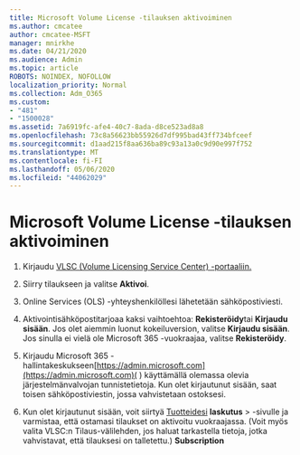 ```yaml
---
title: Microsoft Volume License -tilauksen aktivoiminen
ms.author: cmcatee
author: cmcatee-MSFT
manager: mnirkhe
ms.date: 04/21/2020
ms.audience: Admin
ms.topic: article
ROBOTS: NOINDEX, NOFOLLOW
localization_priority: Normal
ms.collection: Adm_O365
ms.custom:
- "481"
- "1500028"
ms.assetid: 7a6919fc-afe4-40c7-8ada-d8ce523ad8a8
ms.openlocfilehash: 73c8a56623bb55926d7df995bad43ff734bfceef
ms.sourcegitcommit: d1aad215f8aa636ba89c93a13a0c9d90e997f752
ms.translationtype: MT
ms.contentlocale: fi-FI
ms.lasthandoff: 05/06/2020
ms.locfileid: "44062029"
---
```

# <a name="activating-a-microsoft-volume-license-subscription"></a>Microsoft Volume License -tilauksen aktivoiminen

1. Kirjaudu [VLSC (Volume Licensing Service Center) -portaaliin.](https://go.microsoft.com/fwlink/p/?LinkId=329762)

2. Siirry tilaukseen ja valitse **Aktivoi**.

3. Online Services (OLS) -yhteyshenkilöllesi lähetetään sähköpostiviesti.

4. Aktivointisähköpostitarjoaa kaksi vaihtoehtoa: **Rekisteröidy**tai **Kirjaudu sisään**. Jos olet aiemmin luonut kokeiluversion, valitse **Kirjaudu sisään**. Jos sinulla ei vielä ole Microsoft 365 -vuokraajaa, valitse **Rekisteröidy**.

5. Kirjaudu Microsoft 365 -hallintakeskukseen[https://admin.microsoft.com](https://admin.microsoft.com)( ) käyttämällä olemassa olevia järjestelmänvalvojan tunnistetietoja. Kun olet kirjautunut sisään, saat toisen sähköpostiviestin, jossa vahvistetaan ostoksesi.

6. Kun olet kirjautunut sisään, voit siirtyä [Tuotteidesi](https://go.microsoft.com/fwlink/p/?linkid=842054) **laskutus** \> -sivulle ja varmistaa, että ostamasi tilaukset on aktivoitu vuokraajassa. (Voit myös valita VLSC:n Tilaus-välilehden, jos haluat tarkastella tietoja, jotka vahvistavat, että tilauksesi on talletettu.) **Subscription**
